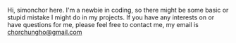 Hi, simonchor here.
I'm a newbie in coding, so there might be some basic or stupid mistake I might do in my projects.
If you have any interests on or have questions for me, please feel free to contact me, my email is chorchungho@gmail.com
